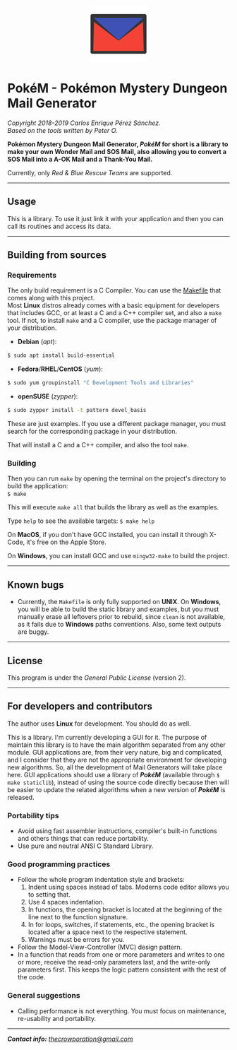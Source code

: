 <p align="center"><img src=resources/logo/png/pokem_128x128@1.png></p>  

# PokéM - Pokémon Mystery Dungeon Mail Generator

*Copyright 2018-2019 Carlos Enrique Pérez Sánchez.*  
*Based on the tools written by Peter O.*

**Pokémon Mystery Dungeon Mail Generator, *PokéM* for short is a library to make your own Wonder Mail and SOS Mail, also allowing you to convert a SOS Mail into a A-OK Mail and a Thank-You Mail.**  

Currently, only *Red & Blue Rescue Teams* are supported.

-----------------------------------------------------------------------------------------------------------------------------------

## Usage
This is a library. To use it just link it with your application and then you can call its routines and access its data.

-----------------------------------------------------------------------------------------------------------------------------------

## Building from sources

### Requirements
The only build requirement is a C Compiler. You can use the [Makefile](Makefile) that comes along with this project.  
Most **Linux** distros already comes with a basic equipment for developers that includes GCC, or at least a C and a C++ compiler set, and also a `make` tool. If not, to install `make` and a C compiler, use the package manager of your distribution.  

* **Debian** (*apt*):  
```sh
$ sudo apt install build-essential  
```

* **Fedora**/**RHEL**/**CentOS** (*yum*):  
```sh
$ sudo yum groupinstall "C Development Tools and Libraries"
```
  
* **openSUSE** (*zypper*):  
```sh
$ sudo zypper install -t pattern devel_basis
```

These are just examples. If you use a different package manager, you must search for the corresponding package in your distribution.

That will install a C and a C++ compiler, and also the tool `make`.  

### Building
Then you can run `make` by opening the terminal on the project's directory to build the application:  
`$ make`  

This will execute `make all` that builds the library as well as the examples.

Type `help` to see the available targets:
`$ make help`

On **MacOS**, if you don't have GCC installed, you can install it through X-Code, it's free on the Apple Store.

On **Windows**, you can install GCC and use `mingw32-make` to build the project.

-----------------------------------------------------------------------------------------------------------------------------------

## Known bugs
* Currently, the `Makefile` is only fully supported on **UNIX**. On **Windows**, you will be able to build the static library and examples, but you must manually erase all leftovers prior to rebuild, since `clean` is not available, as it fails due to **Windows** paths conventions. Also, some text outputs are buggy.

-----------------------------------------------------------------------------------------------------------------------------------

## License
This program is under the *General Public License* (version 2).  

-----------------------------------------------------------------------------------------------------------------------------------

## For developers and contributors
The author uses **Linux** for development. You should do as well.  

This is a library. I'm currently developing a GUI for it. The purpose of maintain this library is to have the main algorithm separated from any other module. GUI applications are, from their very nature, big and complicated, and I consider that they are not the appropriate environment for developing new algorithms. So, all the development of Mail Generators will take place here. GUI applications should use a library of ***PokéM*** (available through `$ make staticlib`), instead of using the source code directly because then will be easier to update the related algorithms when a new version of ***PokéM*** is released.

### Portability tips
* Avoid using fast assembler instructions, compiler's built-in functions and others things that can reduce portability.
* Use pure and neutral ANSI C Standard Library.

### Good programming practices
* Follow the whole program indentation style and brackets:
    1. Indent using spaces instead of tabs. Moderns code editor allows you to setting that.
    2. Use 4 spaces indentation.
    3. In functions, the opening bracket is located at the beginning of the line next to the function signature.
    4. In for loops, switches, if statements, etc., the opening bracket is located after a space next to the respective statement.
    5. Warnings must be errors for you.
* Follow the Model-View-Controller (MVC) design pattern.
* In a function that reads from one or more parameters and writes to one or more, receive the read-only parameters last, and the write-only parameters first. This keeps the logic pattern consistent with the rest of the code.

### General suggestions
* Calling performance is not everything. You must focus on maintenance, re-usability and portability.

-----------------------------------------------------------------------------------------------------------------------------------

***Contact info:*** [*thecrowporation@gmail.com*](mailto:thecrowporation@gmail.com)
